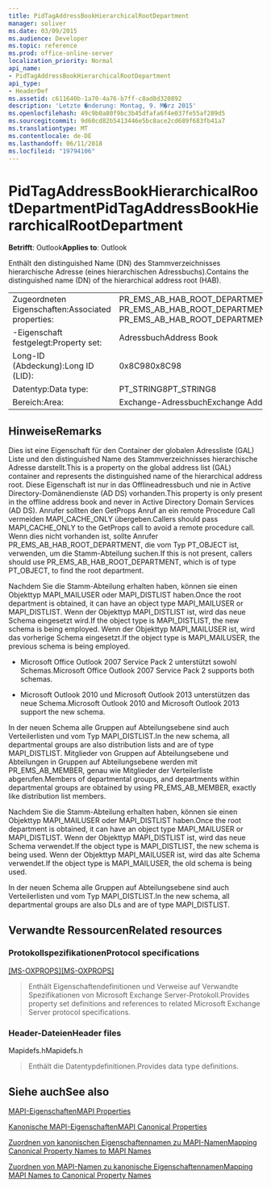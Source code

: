 ```yaml
---
title: PidTagAddressBookHierarchicalRootDepartment
manager: soliver
ms.date: 03/09/2015
ms.audience: Developer
ms.topic: reference
ms.prod: office-online-server
localization_priority: Normal
api_name:
- PidTagAddressBookHierarchicalRootDepartment
api_type:
- HeaderDef
ms.assetid: c611640b-1a70-4a76-b7ff-c8ad8d320892
description: 'Letzte �nderung: Montag, 9. M�rz 2015'
ms.openlocfilehash: 49c9b0a80f9bc3b45dfafa6f4e037fe55af289d5
ms.sourcegitcommit: 9d60cd82b5413446e5bc8ace2cd689f683fb41a7
ms.translationtype: MT
ms.contentlocale: de-DE
ms.lasthandoff: 06/11/2018
ms.locfileid: "19794106"
---
```

# <a name="pidtagaddressbookhierarchicalrootdepartment"></a><span data-ttu-id="9ee3b-103">PidTagAddressBookHierarchicalRootDepartment</span><span class="sxs-lookup"><span data-stu-id="9ee3b-103">PidTagAddressBookHierarchicalRootDepartment</span></span>

  
  
<span data-ttu-id="9ee3b-104">**Betrifft**: Outlook</span><span class="sxs-lookup"><span data-stu-id="9ee3b-104">**Applies to**: Outlook</span></span> 
  
 <span data-ttu-id="9ee3b-105">Enthält den distinguished Name (DN) des Stammverzeichnisses hierarchische Adresse (eines hierarchischen Adressbuchs).</span><span class="sxs-lookup"><span data-stu-id="9ee3b-105">Contains the distinguished name (DN) of the hierarchical address root (HAB).</span></span> 
  
|||
|:-----|:-----|
|<span data-ttu-id="9ee3b-106">Zugeordneten Eigenschaften:</span><span class="sxs-lookup"><span data-stu-id="9ee3b-106">Associated properties:</span></span>  <br/> |<span data-ttu-id="9ee3b-107">PR_EMS_AB_HAB_ROOT_DEPARTMENT PR_EMS_AB_HAB_ROOT_DEPARTMENT_A</span><span class="sxs-lookup"><span data-stu-id="9ee3b-107">PR_EMS_AB_HAB_ROOT_DEPARTMENT, PR_EMS_AB_HAB_ROOT_DEPARTMENT_A</span></span>  <br/> |
|<span data-ttu-id="9ee3b-108">-Eigenschaft festgelegt:</span><span class="sxs-lookup"><span data-stu-id="9ee3b-108">Property set:</span></span>  <br/> |<span data-ttu-id="9ee3b-109">Adressbuch</span><span class="sxs-lookup"><span data-stu-id="9ee3b-109">Address Book</span></span>  <br/> |
|<span data-ttu-id="9ee3b-110">Long-ID (Abdeckung):</span><span class="sxs-lookup"><span data-stu-id="9ee3b-110">Long ID (LID):</span></span>  <br/> |<span data-ttu-id="9ee3b-111">0x8C98</span><span class="sxs-lookup"><span data-stu-id="9ee3b-111">0x8C98</span></span>  <br/> |
|<span data-ttu-id="9ee3b-112">Datentyp:</span><span class="sxs-lookup"><span data-stu-id="9ee3b-112">Data type:</span></span>  <br/> |<span data-ttu-id="9ee3b-113">PT_STRING8</span><span class="sxs-lookup"><span data-stu-id="9ee3b-113">PT_STRING8</span></span>  <br/> |
|<span data-ttu-id="9ee3b-114">Bereich:</span><span class="sxs-lookup"><span data-stu-id="9ee3b-114">Area:</span></span>  <br/> |<span data-ttu-id="9ee3b-115">Exchange-Adressbuch</span><span class="sxs-lookup"><span data-stu-id="9ee3b-115">Exchange Address Book</span></span>  <br/> |
   
## <a name="remarks"></a><span data-ttu-id="9ee3b-116">Hinweise</span><span class="sxs-lookup"><span data-stu-id="9ee3b-116">Remarks</span></span>

<span data-ttu-id="9ee3b-117">Dies ist eine Eigenschaft für den Container der globalen Adressliste (GAL) Liste und den distinguished Name des Stammverzeichnisses hierarchische Adresse darstellt.</span><span class="sxs-lookup"><span data-stu-id="9ee3b-117">This is a property on the global address list (GAL) container and represents the distinguished name of the hierarchical address root.</span></span> <span data-ttu-id="9ee3b-118">Diese Eigenschaft ist nur in das Offlineadressbuch und nie in Active Directory-Domänendienste (AD DS) vorhanden.</span><span class="sxs-lookup"><span data-stu-id="9ee3b-118">This property is only present in the offline address book and never in Active Directory Domain Services (AD DS).</span></span> <span data-ttu-id="9ee3b-119">Anrufer sollten den GetProps Anruf an ein remote Procedure Call vermeiden MAPI_CACHE_ONLY übergeben.</span><span class="sxs-lookup"><span data-stu-id="9ee3b-119">Callers should pass MAPI_CACHE_ONLY to the GetProps call to avoid a remote procedure call.</span></span> <span data-ttu-id="9ee3b-120">Wenn dies nicht vorhanden ist, sollte Anrufer PR_EMS_AB_HAB_ROOT_DEPARTMENT, die vom Typ PT_OBJECT ist, verwenden, um die Stamm-Abteilung suchen.</span><span class="sxs-lookup"><span data-stu-id="9ee3b-120">If this is not present, callers should use PR_EMS_AB_HAB_ROOT_DEPARTMENT, which is of type PT_OBJECT, to find the root department.</span></span> 
  
<span data-ttu-id="9ee3b-121">Nachdem Sie die Stamm-Abteilung erhalten haben, können sie einen Objekttyp MAPI_MAILUSER oder MAPI_DISTLIST haben.</span><span class="sxs-lookup"><span data-stu-id="9ee3b-121">Once the root department is obtained, it can have an object type MAPI_MAILUSER or MAPI_DISTLIST.</span></span> <span data-ttu-id="9ee3b-122">Wenn der Objekttyp MAPI_DISTLIST ist, wird das neue Schema eingesetzt wird.</span><span class="sxs-lookup"><span data-stu-id="9ee3b-122">If the object type is MAPI_DISTLIST, the new schema is being employed.</span></span> <span data-ttu-id="9ee3b-123">Wenn der Objekttyp MAPI_MAILUSER ist, wird das vorherige Schema eingesetzt.</span><span class="sxs-lookup"><span data-stu-id="9ee3b-123">If the object type is MAPI_MAILUSER, the previous schema is being employed.</span></span> 
  
- <span data-ttu-id="9ee3b-124">Microsoft Office Outlook 2007 Service Pack 2 unterstützt sowohl Schemas.</span><span class="sxs-lookup"><span data-stu-id="9ee3b-124">Microsoft Office Outlook 2007 Service Pack 2 supports both schemas.</span></span> 
    
- <span data-ttu-id="9ee3b-125">Microsoft Outlook 2010 und Microsoft Outlook 2013 unterstützen das neue Schema.</span><span class="sxs-lookup"><span data-stu-id="9ee3b-125">Microsoft Outlook 2010 and Microsoft Outlook 2013 support the new schema.</span></span>
    
<span data-ttu-id="9ee3b-126">In der neuen Schema alle Gruppen auf Abteilungsebene sind auch Verteilerlisten und vom Typ MAPI_DISTLIST.</span><span class="sxs-lookup"><span data-stu-id="9ee3b-126">In the new schema, all departmental groups are also distribution lists and are of type MAPI_DISTLIST.</span></span> <span data-ttu-id="9ee3b-127">Mitglieder von Gruppen auf Abteilungsebene und Abteilungen in Gruppen auf Abteilungsebene werden mit PR_EMS_AB_MEMBER, genau wie Mitglieder der Verteilerliste abgerufen.</span><span class="sxs-lookup"><span data-stu-id="9ee3b-127">Members of departmental groups, and departments within departmental groups are obtained by using PR_EMS_AB_MEMBER, exactly like distribution list members.</span></span>
  
<span data-ttu-id="9ee3b-128">Nachdem Sie die Stamm-Abteilung erhalten haben, können sie einen Objekttyp MAPI_MAILUSER oder MAPI_DISTLIST haben.</span><span class="sxs-lookup"><span data-stu-id="9ee3b-128">Once the root department is obtained, it can have an object type MAPI_MAILUSER or MAPI_DISTLIST.</span></span> <span data-ttu-id="9ee3b-129">Wenn der Objekttyp MAPI_DISTLIST ist, wird das neue Schema verwendet.</span><span class="sxs-lookup"><span data-stu-id="9ee3b-129">If the object type is MAPI_DISTLIST, the new schema is being used.</span></span> <span data-ttu-id="9ee3b-130">Wenn der Objekttyp MAPI_MAILUSER ist, wird das alte Schema verwendet.</span><span class="sxs-lookup"><span data-stu-id="9ee3b-130">If the object type is MAPI_MAILUSER, the old schema is being used.</span></span> 
  
<span data-ttu-id="9ee3b-131">In der neuen Schema alle Gruppen auf Abteilungsebene sind auch Verteilerlisten und vom Typ MAPI_DISTLIST.</span><span class="sxs-lookup"><span data-stu-id="9ee3b-131">In the new schema, all departmental groups are also DLs and are of type MAPI_DISTLIST.</span></span>
  
## <a name="related-resources"></a><span data-ttu-id="9ee3b-132">Verwandte Ressourcen</span><span class="sxs-lookup"><span data-stu-id="9ee3b-132">Related resources</span></span>

### <a name="protocol-specifications"></a><span data-ttu-id="9ee3b-133">Protokollspezifikationen</span><span class="sxs-lookup"><span data-stu-id="9ee3b-133">Protocol specifications</span></span>

<span data-ttu-id="9ee3b-134">[[MS-OXPROPS]](http://msdn.microsoft.com/library/f6ab1613-aefe-447d-a49c-18217230b148%28Office.15%29.aspx)</span><span class="sxs-lookup"><span data-stu-id="9ee3b-134">[[MS-OXPROPS]](http://msdn.microsoft.com/library/f6ab1613-aefe-447d-a49c-18217230b148%28Office.15%29.aspx)</span></span>
  
> <span data-ttu-id="9ee3b-135">Enthält Eigenschaftendefinitionen und Verweise auf Verwandte Spezifikationen von Microsoft Exchange Server-Protokoll.</span><span class="sxs-lookup"><span data-stu-id="9ee3b-135">Provides property set definitions and references to related Microsoft Exchange Server protocol specifications.</span></span>
    
### <a name="header-files"></a><span data-ttu-id="9ee3b-136">Header-Dateien</span><span class="sxs-lookup"><span data-stu-id="9ee3b-136">Header files</span></span>

<span data-ttu-id="9ee3b-137">Mapidefs.h</span><span class="sxs-lookup"><span data-stu-id="9ee3b-137">Mapidefs.h</span></span>
  
> <span data-ttu-id="9ee3b-138">Enthält die Datentypdefinitionen.</span><span class="sxs-lookup"><span data-stu-id="9ee3b-138">Provides data type definitions.</span></span>
    
## <a name="see-also"></a><span data-ttu-id="9ee3b-139">Siehe auch</span><span class="sxs-lookup"><span data-stu-id="9ee3b-139">See also</span></span>



[<span data-ttu-id="9ee3b-140">MAPI-Eigenschaften</span><span class="sxs-lookup"><span data-stu-id="9ee3b-140">MAPI Properties</span></span>](mapi-properties.md)
  
[<span data-ttu-id="9ee3b-141">Kanonische MAPI-Eigenschaften</span><span class="sxs-lookup"><span data-stu-id="9ee3b-141">MAPI Canonical Properties</span></span>](mapi-canonical-properties.md)
  
[<span data-ttu-id="9ee3b-142">Zuordnen von kanonischen Eigenschaftennamen zu MAPI-Namen</span><span class="sxs-lookup"><span data-stu-id="9ee3b-142">Mapping Canonical Property Names to MAPI Names</span></span>](mapping-canonical-property-names-to-mapi-names.md)
  
[<span data-ttu-id="9ee3b-143">Zuordnen von MAPI-Namen zu kanonische Eigenschaftennamen</span><span class="sxs-lookup"><span data-stu-id="9ee3b-143">Mapping MAPI Names to Canonical Property Names</span></span>](mapping-mapi-names-to-canonical-property-names.md)


